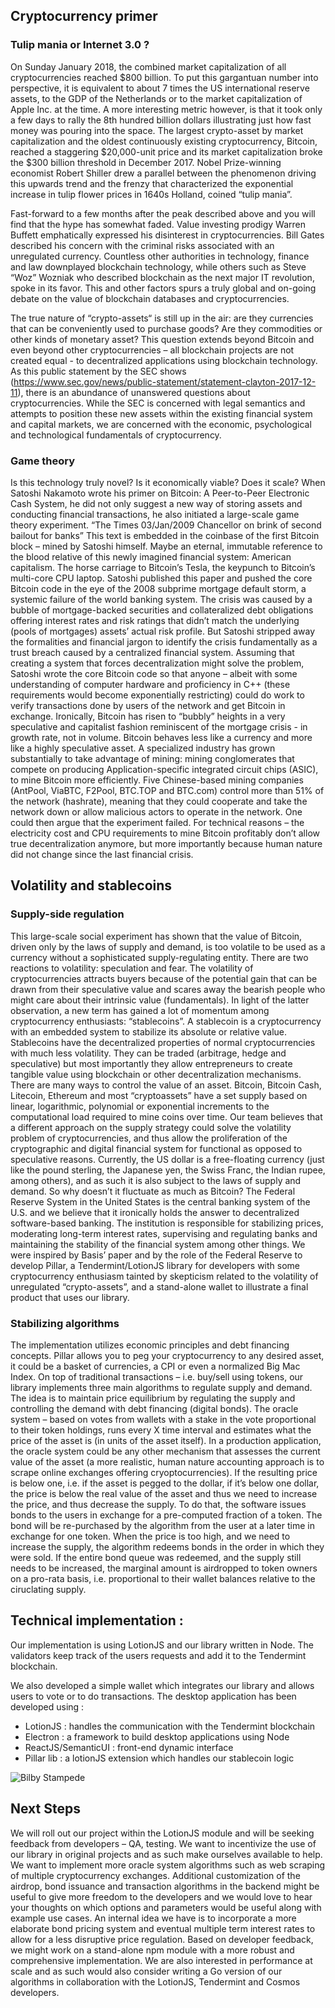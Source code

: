 ## Cryptocurrency primer

### Tulip mania or Internet 3.0 ?
On Sunday January 2018, the combined market capitalization of all cryptocurrencies reached $800 billion. To put this gargantuan number into perspective, it is equivalent to about 7 times the US international reserve assets, to the GDP of the Netherlands or to the market capitalization of Apple Inc. at the time. A more interesting metric however, is that it took only a few days to rally the 8th hundred billion dollars illustrating just how fast money was pouring into the space. The largest crypto-asset by market capitalization and the oldest continuously existing cryptocurrency, Bitcoin, reached a staggering $20,000-unit price and its market capitalization broke the $300 billion threshold in December 2017. Nobel Prize-winning economist Robert Shiller drew a parallel between the phenomenon driving this upwards trend and the frenzy that characterized the exponential increase in tulip flower prices in 1640s Holland, coined “tulip mania”. 

Fast-forward to a few months after the peak described above and you will find that the hype has somewhat faded. Value investing prodigy Warren Buffett emphatically expressed his disinterest in cryptocurrencies. Bill Gates described his concern with the criminal risks associated with an unregulated currency. Countless other authorities in technology, finance and law downplayed blockchain technology, while others such as Steve “Woz” Wozniak who described blockchain as the next major IT revolution, spoke in its favor. This and other factors spurs a truly global and on-going debate on the value of blockchain databases and cryptocurrencies.

The true nature of “crypto-assets“ is still up in the air: are they currencies that can be conveniently used to purchase goods? Are they commodities or other kinds of monetary asset? This question extends beyond Bitcoin and even beyond other cryptocurrencies – all blockchain projects are not created equal - to decentralized applications using blockchain technology. As this public statement by the SEC shows (https://www.sec.gov/news/public-statement/statement-clayton-2017-12-11), there is an abundance of unanswered questions about cryptocurrencies. While the SEC is concerned with legal semantics and attempts to position these new assets within the existing financial system and capital markets, we are concerned with the economic, psychological and technological fundamentals of cryptocurrency.


### Game theory
Is this technology truly novel? Is it economically viable? Does it scale? When Satoshi Nakamoto wrote his primer on Bitcoin: A Peer-to-Peer Electronic Cash System, he did not only suggest a new way of storing assets and conducting financial transactions, he also initiated a large-scale game theory experiment. 
“The Times 03/Jan/2009 Chancellor on brink of second bailout for banks”
This text is embedded in the coinbase of the first Bitcoin block – mined by Satoshi himself. Maybe an eternal, immutable reference to the blood relative of this newly imagined financial system: American capitalism. The horse carriage to Bitcoin’s Tesla, the keypunch to Bitcoin’s multi-core CPU laptop. Satoshi published this paper and pushed the core Bitcoin code in the eye of the 2008 subprime mortgage default storm, a systemic failure of the world banking system. The crisis was caused by a bubble of mortgage-backed securities and collateralized debt obligations offering interest rates and risk ratings that didn’t match the underlying (pools of mortgages) assets’ actual risk profile. But Satoshi stripped away the formalities and financial jargon to identify the crisis fundamentally as a trust breach caused by a centralized financial system. Assuming that creating a system that forces decentralization might solve the problem, Satoshi wrote the core Bitcoin code so that anyone – albeit with some understanding of computer hardware and proficiency in C++ (these requirements would become exponentially restricting) could do work to verify transactions done by users of the network and get Bitcoin in exchange. Ironically, Bitcoin has risen to “bubbly” heights in a very speculative and capitalist fashion reminiscent of the mortgage crisis - in growth rate, not in volume. Bitcoin behaves less like a currency and more like a highly speculative asset. A specialized industry has grown substantially to take advantage of mining: mining conglomerates that compete on producing Application-specific integrated circuit chips (ASIC), to mine Bitcoin more efficiently. Five Chinese-based mining companies (AntPool, ViaBTC, F2Pool, BTC.TOP and BTC.com) control more than 51% of the network (hashrate), meaning that they could cooperate and take the network down or allow malicious actors to operate in the network. One could then argue that the experiment failed. For technical reasons – the electricity cost and CPU requirements to mine Bitcoin profitably don’t allow true decentralization anymore, but more importantly because human nature did not change since the last financial crisis.


## Volatility and stablecoins

### Supply-side regulation
This large-scale social experiment has shown that the value of Bitcoin, driven only by the laws of supply and demand, is too volatile to be used as a currency without a sophisticated supply-regulating entity. There are two reactions to volatility: speculation and fear. The volatility of cryptocurrencies attracts buyers because of the potential gain that can be drawn from their speculative value and scares away the bearish people who might care about their intrinsic value (fundamentals). In light of the latter observation, a new term has gained a lot of momentum among cryptocurrency enthusiasts: “stablecoins”. A stablecoin is a cryptocurrency with an embedded system to stabilize its absolute or relative value.  Stablecoins have the decentralized properties of normal cryptocurrencies with much less volatility. They can be traded (arbitrage, hedge and speculative) but most importantly they allow entrepreneurs to create tangible value using blockchain or other decentralization mechanisms. There are many ways to control the value of an asset. Bitcoin, Bitcoin Cash, Litecoin, Ethereum and most “cryptoassets” have a set supply based on linear, logarithmic, polynomial or exponential increments to the computational load required to mine coins over time. Our team believes that a different approach on the supply strategy could solve the volatility problem of cryptocurrencies, and thus allow the proliferation of the cryptographic and digital financial system for functional as opposed to speculative reasons. Currently, the US dollar is a free-floating currency (just like the pound sterling, the Japanese yen, the Swiss Franc, the Indian rupee, among others), and as such it is also subject to the laws of supply and demand. So why doesn’t it fluctuate as much as Bitcoin? The Federal Reserve System in the United States is the central banking system of the U.S. and we believe that it ironically holds the answer to decentralized software-based banking. The institution is responsible for stabilizing prices, moderating long-term interest rates, supervising and regulating banks and maintaining the stability of the financial system among other things. We were inspired by Basis’ paper and by the role of the Federal Reserve to develop Pillar, a Tendermint/LotionJS library for developers with some cryptocurrency enthusiasm tainted by skepticism related to the volatility of unregulated “crypto-assets”, and a stand-alone wallet to illustrate a final product that uses our library.

### Stabilizing algorithms
The implementation utilizes economic principles and debt financing concepts. Pillar allows you to peg your cryptocurrency to any desired asset, it could be a basket of currencies, a CPI or even a normalized Big Mac Index. On top of traditional transactions – i.e. buy/sell using tokens, our library implements three main algorithms to regulate supply and demand. The idea is to maintain price equilibrium by regulating the supply and controlling the demand with debt financing (digital bonds). The oracle system – based on votes from wallets with a stake in the vote proportional to their token holdings, runs every X time interval and estimates what the price of the asset is (in units of the asset itself). In a production application, the oracle system could be any other mechanism that assesses the current value of the asset (a more realistic, human nature accounting approach is to scrape online exchanges offering cryoptocurrencies). If the resulting price is below one, i.e. if the asset is pegged to the dollar, if it’s below one dollar, the price is below the real value of the asset and thus we need to increase the price, and thus decrease the supply. To do that, the software issues bonds to the users in exchange for a pre-computed fraction of a token. The bond will be re-purchased by the algorithm from the user at a later time in exchange for one token. When the price is too high, and we need to increase the supply, the algorithm redeems bonds in the order in which they were sold. If the entire bond queue was redeemed, and the supply still needs to be increased, the marginal amount is airdropped to token owners on a pro-rata basis, i.e. proportional to their wallet balances relative to the ciruclating supply.


## Technical implementation :

Our implementation is using LotionJS and our library written in Node. The validators keep track of the users requests and add it to the Tendermint blockchain.

We also developed a simple wallet which integrates our library and allows users to vote or to do transactions. The desktop application has been developed using :
* LotionJS : handles the communication with the Tendermint blockchain
* Electron : a framework to build desktop applications using Node
* ReactJS/SemanticUI : front-end dynamic interface
* Pillar lib : a lotionJS extension which handles our stablecoin logic

![Bilby Stampede](./diagram.png)


## Next Steps

We will roll out our project within the LotionJS module and will be seeking feedback from developers – QA, testing. We want to incentivize the use of our library in original projects and as such make ourselves available to help. We want to implement more oracle system algorithms such as web scraping of multiple cryptocurrency exchanges. Additional customization of the airdrop, bond issuance and transaction algorithms in the backend might be useful to give more freedom to the developers and we would love to hear your thoughts on which options and parameters would be useful along with example use cases. An internal idea we have is to incorporate a more elaborate bond pricing system and eventual multiple term interest rates to allow for a less disruptive price regulation. Based on developer feedback, we might work on a stand-alone npm module with a more robust and comprehensive implementation. We are also interested in performance at scale and as such would also consider writing a Go version of our algorithms in collaboration with the LotionJS, Tendermint and Cosmos developers.
